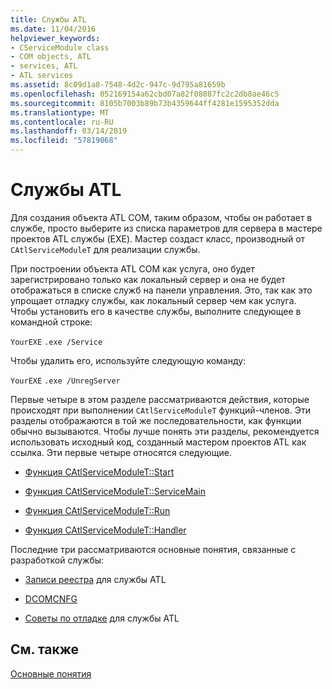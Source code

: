 ```yaml
---
title: Службы ATL
ms.date: 11/04/2016
helpviewer_keywords:
- CServiceModule class
- COM objects, ATL
- services, ATL
- ATL services
ms.assetid: 8c09d1a8-7548-4d2c-947c-9d795a81659b
ms.openlocfilehash: 052169154a62cbd07a82f08087fc2c2db8ae46c5
ms.sourcegitcommit: 8105b7003b89b73b4359644ff4281e1595352dda
ms.translationtype: MT
ms.contentlocale: ru-RU
ms.lasthandoff: 03/14/2019
ms.locfileid: "57819068"
---
```

# <a name="atl-services"></a>Службы ATL

Для создания объекта ATL COM, таким образом, чтобы он работает в службе, просто выберите из списка параметров для сервера в мастере проектов ATL службы (EXE). Мастер создаст класс, производный от `CAtlServiceModuleT` для реализации службы.

При построении объекта ATL COM как услуга, оно будет зарегистрировано только как локальный сервер и она не будет отображаться в списке служб на панели управления. Это, так как это упрощает отладку службы, как локальный сервер чем как услуга. Чтобы установить его в качестве службы, выполните следующее в командной строке:

`YourEXE` `.exe /Service`

Чтобы удалить его, используйте следующую команду:

`YourEXE` `.exe /UnregServer`

Первые четыре в этом разделе рассматриваются действия, которые происходят при выполнении `CAtlServiceModuleT` функций-членов. Эти разделы отображаются в той же последовательности, как функции обычно вызываются. Чтобы лучше понять эти разделы, рекомендуется использовать исходный код, созданный мастером проектов ATL как ссылка. Эти первые четыре относятся следующие.

- [Функция CAtlServiceModuleT::Start](../atl/reference/catlservicemodulet-class.md#start)

- [Функция CAtlServiceModuleT::ServiceMain](../atl/reference/catlservicemodulet-class.md#servicemain)

- [Функция CAtlServiceModuleT::Run](../atl/reference/catlservicemodulet-class.md#run)

- [Функция CAtlServiceModuleT::Handler](../atl/reference/catlservicemodulet-class.md#handler)

Последние три рассматриваются основные понятия, связанные с разработкой службы:

- [Записи реестра](../atl/registry-entries.md) для службы ATL

- [DCOMCNFG](../atl/dcomcnfg.md)

- [Советы по отладке](../atl/debugging-tips.md) для службы ATL

## <a name="see-also"></a>См. также

[Основные понятия](../atl/active-template-library-atl-concepts.md)
